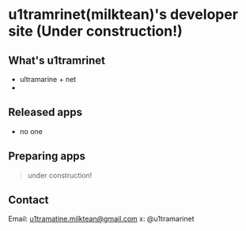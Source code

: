 # u1tramrinet(milktean)'s developer site (Under construction!)

## What's u1tramrinet

* ultramarine + net
* 

## Released apps

* no one

## Preparing apps

> under construction!

## Contact

Email: u1tramatine.milktean@gmail.com
x: @u1tramarinet
